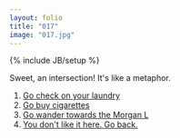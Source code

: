 ```yaml
---
layout: folio
title: "017"
image: "017.jpg"
---
```

{% include JB/setup %}

<div class="copy">
	<p>Sweet, an intersection! It's like a metaphor.</p>
</div>

<div class="choice">
	<ol>
		<li><a href="021.html">Go check on your laundry</a></li>
		<li><a href="019.html">Go buy cigarettes</a></li>
		<li><a href="018.html">Go wander towards the Morgan L</a></li>
		<li><a href="120.html">You don't like it here. Go back.</a></li>
	</ol>
</div>